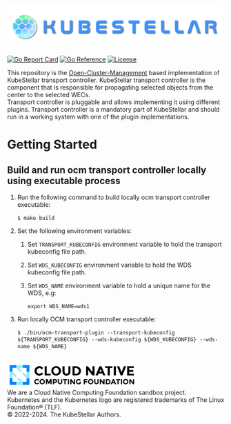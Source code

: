 <img alt="" width="500px" align="left" src="docs/images/KubeStellar-with-Logo.png" />

<br/>
<br/>
<br/>
<br/>
<br/>
<br/>

[![Go Report Card](https://goreportcard.com/badge/github.com/kubestellar/ocm-transport-plugin)](https://goreportcard.com/report/github.com/kubestellar/ocm-transport-plugin)
[![Go Reference](https://pkg.go.dev/badge/github.com/kubestellar/ocm-transport-plugin.svg)](https://pkg.go.dev/github.com/kubestellar/ocm-transport-plugin)
[![License](https://img.shields.io/github/license/kubestellar/ocm-transport-plugin)](/LICENSE)

This repository is the [Open-Cluster-Management](https://open-cluster-management.io/) based implementation of KubeStellar transport controller. 
KubeStellar transport controller is the component that is responsible for propagating selected objects from the center to the selected WECs.  
Transport controller is pluggable and allows implementing it using different plugins. 
Transport controller is a mandatory part of KubeStellar and should run in a working system with one of the plugin implementations.


# Getting Started

## Build and run ocm transport controller locally using executable process

1.  Run the following command to build locally ocm transport controller executable:
    ```
    $ make build
    ```

1.  Set the following environment variables:
    
    1.  Set `TRANSPORT_KUBECONFIG` environment variable to hold the transport kubeconfig file path.

    1.  Set `WDS_KUBECONFIG` environment variable to hold the WDS kubeconfig file path.
    
    1.  Set `WDS_NAME` environment variable to hold a unique name for the WDS, e.g:
        ```
        export WDS_NAME=wds1
        ```

1.  Run locally OCM transport controller executable:
    ```
    $ ./bin/ocm-transport-plugin --transport-kubeconfig ${TRANSPORT_KUBECONFIG} --wds-kubeconfig ${WDS_KUBECONFIG} --wds-name ${WDS_NAME}
    ```

<br>

<td>
    <a href="https://landscape.cncf.io">
        <img src="docs/images/cncf-color.png" width="300px;" alt="Cloud Native Computing Foundation Logo"/>
    </a>
</td>
<br>We are a Cloud Native Computing Foundation sandbox project.
<br>Kubernetes and the Kubernetes logo are registered trademarks of The Linux Foundation® (TLF).
<br>© 2022-2024. The KubeStellar Authors.